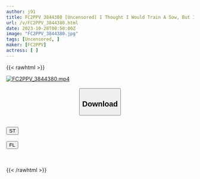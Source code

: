 ```yaml
---
author: j91
title: FC2PPV 3844380 [Uncensored] I Thought I Would Train A Sow, But I Was Trained. The Sow’s Meaty Pussy Wrapped In The Bubbling Lotion Is The Best Thing Ever.
url: /v/FC2PPV_3844380.html
date: 2023-10-28T00:50:00Z
image: "FC2PPV_3844380.jpg"
tags: [Uncensored, ]
maker: [FC2PPV]
actress: [ ]
---
```



{{< rawhtml >}}

<div class="video" data-videoid="zXvqgODZ8ZCYwGQ">
    <a href="javascript:;">
        <img src="https://my.j91.asia/v/FC2PPV_3844380.jpg" width="WIDTH" height="HEIGHT" alt="FC2PPV_3844380.mp4" loading="lazy">
    </a>
</div>

<script type="text/javascript" src="https://j91.asia/asset/on-demand-st.js"></script>

<br>
  <link rel="stylesheet" href="https://j91.asia/asset/bs5.css">
  
  <center>
  <button class="btn btn-primary" type="button" data-bs-toggle="collapse" data-bs-target=".multi-collapse" aria-expanded="false" aria-controls="multiCollapseExample1 multiCollapseExample2"><h2>Download</h2></button></center>
</p>
<div class="row">
  <div class="col">
    <div class="collapse multi-collapse" id="multiCollapseExample1">
      <div class="card card-body">
	      	      <br>
<div class="buttons">  
<a href="https://streamtape.to/v/zXvqgODZ8ZCYwGQ"><button class="btn-hover color-3"><i class="fa fa-download"></i> ST</button></a></div>
    </div>
  </div>
</div>
  <div class="col">
    <div class="collapse multi-collapse" id="multiCollapseExample2">
      <div class="card card-body">
	      <br>
<div class="buttons">
    <a href="https://filelions.online/f/80tvs1ab87ca"><button class="btn-hover color-9"><i class="fa fa-download"></i> FL</button></a></div>
<br><br>
      </div>
    </div>
  </div>
</div>

{{< /rawhtml >}}